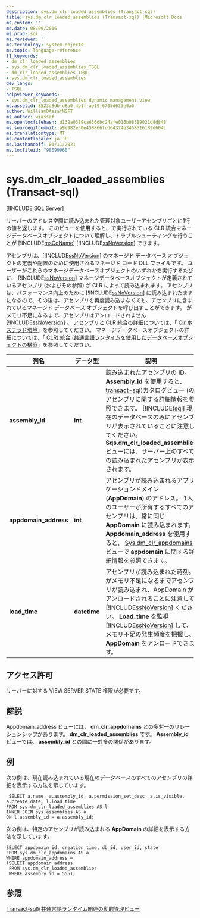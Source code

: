 ```yaml
---
description: sys.dm_clr_loaded_assemblies (Transact-sql)
title: sys.dm_clr_loaded_assemblies (Transact-sql) |Microsoft Docs
ms.custom: ''
ms.date: 08/09/2016
ms.prod: sql
ms.reviewer: ''
ms.technology: system-objects
ms.topic: language-reference
f1_keywords:
- dm_clr_loaded_assemblies
- sys.dm_clr_loaded_assemblies_TSQL
- dm_clr_loaded_assemblies_TSQL
- sys.dm_clr_loaded_assemblies
dev_langs:
- TSQL
helpviewer_keywords:
- sys.dm_clr_loaded_assemblies dynamic management view
ms.assetid: 8523d8db-d8a0-4b1f-ae19-6705d633e0a6
author: WilliamDAssafMSFT
ms.author: wiassaf
ms.openlocfilehash: d132a0389ca636dbc24afe016b98389021d8d848
ms.sourcegitcommit: a9e982e30e458866fcd64374e3458516182d604c
ms.translationtype: MT
ms.contentlocale: ja-JP
ms.lasthandoff: 01/11/2021
ms.locfileid: "98099960"
---
```

# <a name="sysdm_clr_loaded_assemblies-transact-sql"></a>sys.dm_clr_loaded_assemblies (Transact-sql)
[!INCLUDE [SQL Server](../../includes/applies-to-version/sqlserver.md)]

  サーバーのアドレス空間に読み込まれた管理対象ユーザーアセンブリごとに1行の値を返します。 このビューを使用すると、で実行されている CLR 統合マネージデータベースオブジェクトについて理解し、トラブルシューティングを行うことが [!INCLUDE[msCoName](../../includes/msconame-md.md)] [!INCLUDE[ssNoVersion](../../includes/ssnoversion-md.md)] できます。  
  
 アセンブリは、[!INCLUDE[ssNoVersion](../../includes/ssnoversion-md.md)] のマネージド データベース オブジェクトの定義や配置のために使用されるマネージド コード DLL ファイルです。 ユーザーがこれらのマネージデータベースオブジェクトのいずれかを実行するたびに、 [!INCLUDE[ssNoVersion](../../includes/ssnoversion-md.md)] マネージデータベースオブジェクトが定義されているアセンブリ (およびその参照) が CLR によって読み込まれます。 アセンブリは、パフォーマンス向上のために [!INCLUDE[ssNoVersion](../../includes/ssnoversion-md.md)] に読み込まれたままになるので、その後は、アセンブリを再度読み込まなくても、アセンブリに含まれているマネージド データベース オブジェクトを呼び出すことができます。 がメモリ不足になるまで、アセンブリはアンロードされません [!INCLUDE[ssNoVersion](../../includes/ssnoversion-md.md)] 。 アセンブリと CLR 統合の詳細については、「 [Clr ホステッド環境](../../relational-databases/clr-integration/clr-integration-architecture-clr-hosted-environment.md)」を参照してください。 マネージデータベースオブジェクトの詳細については、「 [CLR&#41; 統合 &#40;共通言語ランタイムを使用したデータベースオブジェクトの構築](../../relational-databases/clr-integration/database-objects/building-database-objects-with-common-language-runtime-clr-integration.md)」を参照してください。  

  
|列名|データ型|説明|  
|-----------------|---------------|-----------------|  
|**assembly_id**|**int**|読み込まれたアセンブリの ID。 **Assembly_id** を使用すると、 [transact-sql&#41;](../../relational-databases/system-catalog-views/sys-assemblies-transact-sql.md)カタログビュー &#40;のアセンブリに関する詳細情報を参照できます。 [!INCLUDE[tsql](../../includes/tsql-md.md)] [](../../relational-databases/system-catalog-views/sys-assemblies-transact-sql.md)現在のデータベースのみにアセンブリが表示されていることに注意してください。 **Sqs.dm_clr_loaded_assemblies** ビューには、サーバー上のすべての読み込まれたアセンブリが表示されます。|  
|**appdomain_address**|**int**|アセンブリが読み込まれるアプリケーションドメイン (**AppDomain**) のアドレス。 1人のユーザーが所有するすべてのアセンブリは、常に同じ **AppDomain** に読み込まれます。 **Appdomain_address** を使用すると、 [Sys.dm_clr_appdomains](../../relational-databases/system-dynamic-management-views/sys-dm-clr-appdomains-transact-sql.md)ビューで **appdomain** に関する詳細情報を参照できます。|  
|**load_time**|**datetime**|アセンブリが読み込まれた時刻。 がメモリ不足になるまでアセンブリが読み込まれ、AppDomain がアンロードされることに注意して [!INCLUDE[ssNoVersion](../../includes/ssnoversion-md.md)] ください。  **Load_time** を監視 [!INCLUDE[ssNoVersion](../../includes/ssnoversion-md.md)] して、メモリ不足の発生頻度を把握し、 **AppDomain** をアンロードできます。|  
  
## <a name="permissions"></a>アクセス許可  
 サーバーに対する VIEW SERVER STATE 権限が必要です。  
  
## <a name="remarks"></a>解説  
 Appdomain_address ビューには、 **dm_clr_appdomains** との多対一のリレーションシップがあります。 **dm_clr_loaded_assemblies** です。 **Assembly_id** ビューでは、 **assembly_id** との間に一対多の関係があります。  
  
## <a name="examples"></a>例  
 次の例は、現在読み込まれている現在のデータベースのすべてのアセンブリの詳細を表示する方法を示しています。  
  
```  
 SELECT a.name, a.assembly_id, a.permission_set_desc, a.is_visible, a.create_date, l.load_time   
FROM sys.dm_clr_loaded_assemblies AS l   
INNER JOIN sys.assemblies AS a  
ON l.assembly_id = a.assembly_id;  
```  
  
 次の例は、特定のアセンブリが読み込まれる **AppDomain** の詳細を表示する方法を示しています。  
  
```  
SELECT appdomain_id, creation_time, db_id, user_id, state  
FROM sys.dm_clr_appdomains AS a  
WHERE appdomain_address =   
(SELECT appdomain_address   
 FROM sys.dm_clr_loaded_assemblies  
 WHERE assembly_id = 555);  
```  
  
## <a name="see-also"></a>参照  
 [Transact-sql&#41;&#40;共通言語ランタイム関連の動的管理ビュー ](../../relational-databases/system-dynamic-management-views/common-language-runtime-related-dynamic-management-views-transact-sql.md)  
  
  
